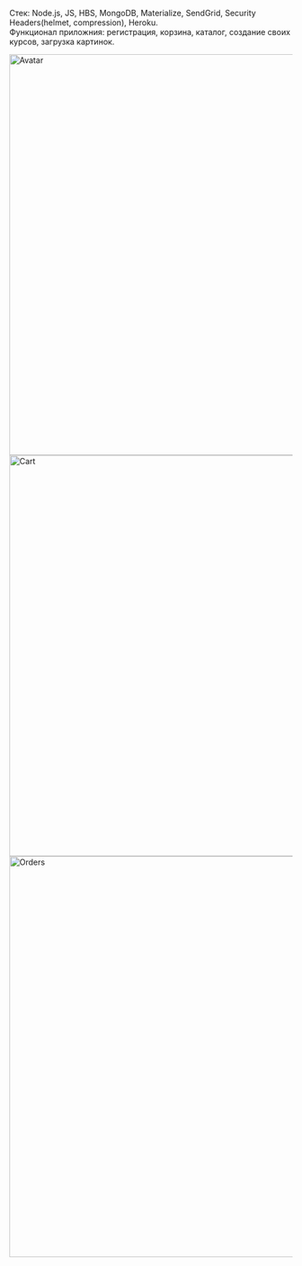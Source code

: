 Стек: Node.js, JS, HBS, MongoDB, Materialize, SendGrid, Security Headers(helmet, compression), Heroku.   
Функционал приложния: регистрация, корзина, каталог, создание своих курсов, загрузка картинок.

<img width="713" alt="Avatar" src="https://user-images.githubusercontent.com/65825329/123351757-86ce9c80-d566-11eb-8578-81e382a5e5f5.PNG">
<img width="713" alt="Cart" src="https://user-images.githubusercontent.com/65825329/123352085-3f94db80-d567-11eb-8c01-45b91fc79c26.PNG">
<img width="713" alt="Orders" src="https://user-images.githubusercontent.com/65825329/123352722-9f3fb680-d568-11eb-913a-9e844285560c.PNG">
